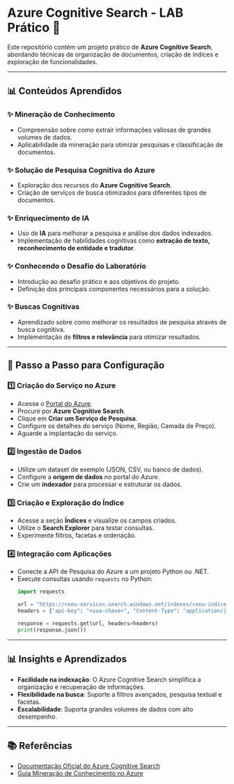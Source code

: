 # Azure Cognitive Search - LAB Prático 🚀

Este repositório contém um projeto prático de **Azure Cognitive Search**, abordando técnicas de organização de documentos, criação de índices e exploração de funcionalidades.

---

## 📊 Conteúdos Aprendidos

### ✨ Mineração de Conhecimento
- Compreensão sobre como extrair informações valiosas de grandes volumes de dados.
- Aplicabilidade da mineração para otimizar pesquisas e classificação de documentos.

### ✨ Solução de Pesquisa Cognitiva do Azure
- Exploração dos recursos do **Azure Cognitive Search**.
- Criação de serviços de busca otimizados para diferentes tipos de documentos.

### ✨ Enriquecimento de IA
- Uso de **IA** para melhorar a pesquisa e análise dos dados indexados.
- Implementação de habilidades cognitivas como **extração de texto, reconhecimento de entidade e tradutor**.

### ✨ Conhecendo o Desafio do Laboratório
- Introdução ao desafio prático e aos objetivos do projeto.
- Definição dos principais componentes necessários para a solução.

### ✨ Buscas Cognitivas
- Aprendizado sobre como melhorar os resultados de pesquisa através de busca cognitiva.
- Implementação de **filtros e relevância** para otimizar resultados.

---

## 📌 Passo a Passo para Configuração

### 1️⃣ **Criação do Serviço no Azure**
- Acesse o [Portal do Azure](https://portal.azure.com/).
- Procure por **Azure Cognitive Search**.
- Clique em **Criar um Serviço de Pesquisa**.
- Configure os detalhes do serviço (Nome, Região, Camada de Preço).
- Aguarde a implantação do serviço.

### 2️⃣ **Ingestão de Dados**
- Utilize um dataset de exemplo (JSON, CSV, ou banco de dados).
- Configure a **origem de dados** no portal do Azure.
- Crie um **indexador** para processar e estruturar os dados.

### 3️⃣ **Criação e Exploração do Índice**
- Acesse a seção **Índices** e visualize os campos criados.
- Utilize o **Search Explorer** para testar consultas.
- Experimente filtros, facetas e ordenação.

### 4️⃣ **Integração com Aplicações**
- Conecte a API de Pesquisa do Azure a um projeto Python ou .NET.
- Execute consultas usando `requests` no Python:
  ```python
  import requests

  url = "https://<seu-servico>.search.windows.net/indexes/<seu-indice>/docs?api-version=2021-04-30&search=*"
  headers = {"api-key": "<sua-chave>", "Content-Type": "application/json"}

  response = requests.get(url, headers=headers)
  print(response.json())
  ```

---

## 📊 **Insights e Aprendizados**
- **Facilidade na indexação**: O Azure Cognitive Search simplifica a organização e recuperação de informações.
- **Flexibilidade na busca**: Suporte a filtros avançados, pesquisa textual e facetas.
- **Escalabilidade**: Suporta grandes volumes de dados com alto desempenho.

---

## 📚 **Referências**
- [Documentação Oficial do Azure Cognitive Search](https://learn.microsoft.com/pt-br/azure/search/)
- [Guia Mineração de Conhecimento no Azure](https://www.dio.me/articles/a-inteligencia-artificial-e-a-mineracao-de-conhecimento-no-azure)

